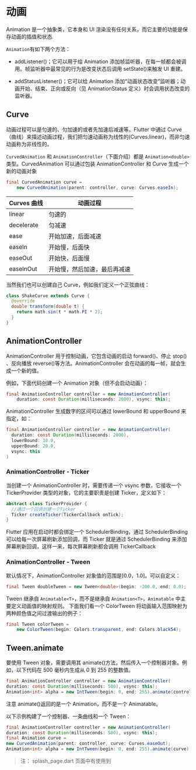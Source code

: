 # 动画

Animation 是一个抽象类，它本身和 UI 渲染没有任何关系，而它主要的功能是保存动画的插值和状态.

`Animation`有如下两个方法：

- addListener()；它可以用于给 Animation 添加帧监听器，在每一帧都会被调用。帧监听器中最常见的行为是改变状态后调用 setState()来触发 UI 重建。

- addStatusListener()；它可以给 Animation 添加“动画状态改变”监听器；动画开始、结束、正向或反向（见 AnimationStatus 定义）时会调用状态改变的监听器。

## Curve

动画过程可以是匀速的、匀加速的或者先加速后减速等。Flutter 中通过 Curve（曲线）来描述动画过程，我们把匀速动画称为线性的(Curves.linear)，而非匀速动画称为非线性的。

`CurvedAnimation` 和 `AnimationController`（下面介绍）都是 `Animation<double>`类型。CurvedAnimation 可以通过包装 AnimationController 和 Curve 生成一个新的动画对象

```java
final CurvedAnimation curve =
    new CurvedAnimation(parent: controller, curve: Curves.easeIn);
```

| Curves 曲线 | 动画过程                     |
| ----------- | ---------------------------- |
| linear      | 匀速的                       |
| decelerate  | 匀减速                       |
| ease        | 开始加速，后面减速           |
| easeIn      | 开始慢，后面快               |
| easeOut     | 开始快，后面慢               |
| easeInOut   | 开始慢，然后加速，最后再减速 |

当然我们也可以创建自己 Curve，例如我们定义一个正弦曲线：

```java
class ShakeCurve extends Curve {
  @override
  double transform(double t) {
    return math.sin(t * math.PI * 2);
  }
}
```

## AnimationController

AnimationController 用于控制动画，它包含动画的启动 forward()、停止 stop() 、反向播放 reverse()等方法。AnimationController 会在动画的每一帧，就会生成一个新的值。

例如，下面代码创建一个 Animation 对象（但不会启动动画）：

```java
final AnimationController controller = new AnimationController(
    duration: const Duration(milliseconds: 2000), vsync: this);
```

AnimationController 生成数字的区间可以通过 lowerBound 和 upperBound 来指定，如：

```java
final AnimationController controller = new AnimationController(
  duration: const Duration(milliseconds: 2000),
  lowerBound: 10.0,
  upperBound: 20.0,
  vsync: this
)
```

### AnimationController - Ticker

当创建一个 AnimationController 时，需要传递一个 vsync 参数，它接收一个 TickerProvider 类型的对象，它的主要职责是创建 Ticker，定义如下：

```java
abstract class TickerProvider {
  //通过一个回调创建一个Ticker
  Ticker createTicker(TickerCallback onTick);
}
```

Flutter 应用在启动时都会绑定一个 SchedulerBinding，通过 SchedulerBinding 可以给每一次屏幕刷新添加回调，而 Ticker 就是通过 SchedulerBinding 来添加屏幕刷新回调，这样一来，每次屏幕刷新都会调用 TickerCallback

### AnimationController - Tween

默认情况下，AnimationController 对象值的范围是[0.0，1.0]。可以自定义：

```java
final Tween doubleTween = new Tween<double>(begin: -200.0, end: 0.0);
```

Tween 继承自 `Animatable<T>`，而不是继承自 `Animation<T>`，`Animatable` 中主要定义动画值的映射规则。
下面我们看一个 ColorTween 将动画输入范围映射为两种颜色值之间过渡输出的例子：

```java
final Tween colorTween =
    new ColorTween(begin: Colors.transparent, end: Colors.black54);
```

## Tween.animate

要使用 Tween 对象，需要调用其 animate()方法，然后传入一个控制器对象。例如，以下代码在 500 毫秒内生成从 0 到 255 的整数值。

```java
final AnimationController controller = new AnimationController(
duration: const Duration(milliseconds: 500), vsync: this);
Animation<int> alpha = new IntTween(begin: 0, end: 255).animate(controller);
```

注意 animate()返回的是一个 Animation，而不是一个 Animatable。

以下示例构建了一个控制器、一条曲线和一个 Tween：

```java
final AnimationController controller = new AnimationController(
duration: const Duration(milliseconds: 500), vsync: this);
final Animation curve =
new CurvedAnimation(parent: controller, curve: Curves.easeOut);
Animation<int> alpha = new IntTween(begin: 0, end: 255).animate(curve);
```

> 注： splash_page.dart 页面中有使用到
